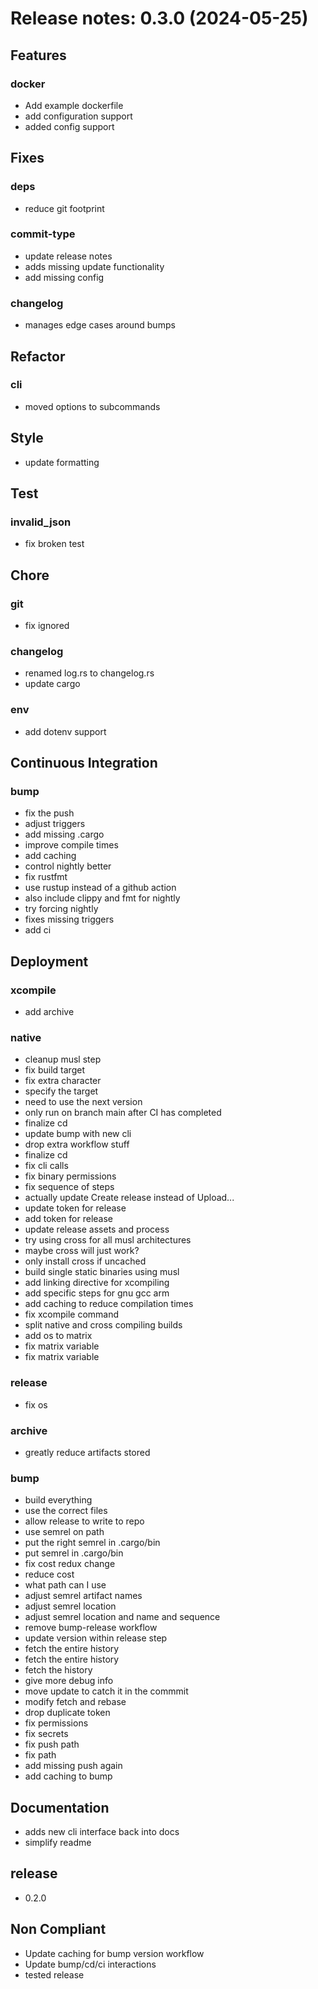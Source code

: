 # Release notes: 0.3.0 (2024-05-25)


## Features

### docker
- Add example dockerfile
- add configuration support
- added config support


## Fixes

### deps
- reduce git footprint

### commit-type
- update release notes
- adds missing update functionality
- add missing config

### changelog
- manages edge cases around bumps


## Refactor

### cli
- moved options to subcommands


## Style
- update formatting


## Test

### invalid_json
- fix broken test


## Chore

### git
- fix ignored

### changelog
- renamed log.rs to changelog.rs
- update cargo

### env
- add dotenv support


## Continuous Integration

### bump
- fix the push
- adjust triggers
- add missing .cargo
- improve compile times
- add caching
- control nightly better
- fix rustfmt
- use rustup instead of a github action
- also include clippy and fmt for nightly
- try forcing nightly
- fixes missing triggers
- add ci


## Deployment

### xcompile
- add archive

### native
- cleanup musl step
- fix build target
- fix extra character
- specify the target
- need to use the next version
- only run on branch main after CI has completed
- finalize cd
- update bump with new cli
- drop extra workflow stuff
- finalize cd
- fix cli calls
- fix binary permissions
- fix sequence of steps
- actually update Create release instead of Upload...
- update token for release
- add token for release
- update release assets and process
- try using cross for all musl architectures
- maybe cross will just work?
- only install cross if uncached
- build single static binaries using musl
- add linking directive for xcompiling
- add specific steps for gnu gcc arm
- add caching to reduce compilation times
- fix xcompile command
- split native and cross compiling builds
- add os to matrix
- fix matrix variable
- fix matrix variable

### release
- fix os

### archive
- greatly reduce artifacts stored

### bump
- build everything
- use the correct files
- allow release to write to repo
- use semrel on path
- put the right semrel in .cargo/bin
- put semrel in .cargo/bin
- fix cost redux change
- reduce cost
- what path can I use
- adjust semrel artifact names
- adjust semrel location
- adjust semrel location and name and sequence
- remove bump-release workflow
- update version within release step
- fetch the entire history
- fetch the entire history
- fetch the history
- give more debug info
- move update to catch it in the commmit
- modify fetch and rebase
- drop duplicate token
- fix permissions
- fix secrets
- fix push path
- fix path
- add missing push again
- add caching to bump


## Documentation
- adds new cli interface back into docs
- simplify readme


## release
- 0.2.0


## Non Compliant
- Update caching for bump version workflow
- Update bump/cd/ci interactions
- tested release

